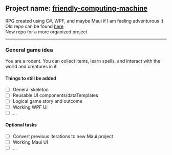 ## Project name: <ins>friendly-computing-machine</ins>
RPG created using C#, WPF, and maybe Maui if I am feeling adventurous :)  
Old repo can be found [here](https://github.com/CoralLemons/supreme-lamp-cSharp)  
New repo for a more organized project

---

### General game idea
You are a rodent. You can collect items, learn spells, and interact with the world and creatures in it.  

#### Things to still be added
- [ ] General skeleton
- [ ] Reusable UI components/dataTemplates
- [ ] Logical game story and outcome
- [ ] Working WPF UI
- [ ] ...

#### Optional tasks
- [ ] Convert previous iterations to new Maui project
- [ ] Working Maui UI
- [ ] ...
